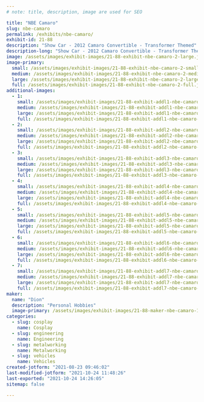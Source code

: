 ```yaml
---
# note: title, description, image are used for SEO

title: "NBE Camaro"
slug: nbe-camaro
permalink: /exhibits/nbe-camaro/
exhibit-id: 21-88
description: "Show Car - 2012 Camaro Convertible - Transformer Themed"
description-long: "Show Car - 2012 Camaro Convertible - Transformer Themed"
image: /assets/images/exhibit-images/21-88-exhibit-nbe-camaro-2-large.jpg
image-primary: 
  small: /assets/images/exhibit-images/21-88-exhibit-nbe-camaro-2-small.jpg
  medium: /assets/images/exhibit-images/21-88-exhibit-nbe-camaro-2-medium.jpg
  large: /assets/images/exhibit-images/21-88-exhibit-nbe-camaro-2-large.jpg
  full: /assets/images/exhibit-images/21-88-exhibit-nbe-camaro-2-full.jpg
additional-images: 
  - 1:
    small: /assets/images/exhibit-images/21-88-exhibit-addl1-nbe-camaro-3-small.jpg
    medium: /assets/images/exhibit-images/21-88-exhibit-addl1-nbe-camaro-3-medium.jpg
    large: /assets/images/exhibit-images/21-88-exhibit-addl1-nbe-camaro-3-large.jpg
    full: /assets/images/exhibit-images/21-88-exhibit-addl1-nbe-camaro-3-full.jpg
  - 2:
    small: /assets/images/exhibit-images/21-88-exhibit-addl2-nbe-camaro-4-small.jpg
    medium: /assets/images/exhibit-images/21-88-exhibit-addl2-nbe-camaro-4-medium.jpg
    large: /assets/images/exhibit-images/21-88-exhibit-addl2-nbe-camaro-4-large.jpg
    full: /assets/images/exhibit-images/21-88-exhibit-addl2-nbe-camaro-4-full.jpg
  - 3:
    small: /assets/images/exhibit-images/21-88-exhibit-addl3-nbe-camaro-5-small.jpg
    medium: /assets/images/exhibit-images/21-88-exhibit-addl3-nbe-camaro-5-medium.jpg
    large: /assets/images/exhibit-images/21-88-exhibit-addl3-nbe-camaro-5-large.jpg
    full: /assets/images/exhibit-images/21-88-exhibit-addl3-nbe-camaro-5-full.jpg
  - 4:
    small: /assets/images/exhibit-images/21-88-exhibit-addl4-nbe-camaro-6-small.jpg
    medium: /assets/images/exhibit-images/21-88-exhibit-addl4-nbe-camaro-6-medium.jpg
    large: /assets/images/exhibit-images/21-88-exhibit-addl4-nbe-camaro-6-large.jpg
    full: /assets/images/exhibit-images/21-88-exhibit-addl4-nbe-camaro-6-full.jpg
  - 5:
    small: /assets/images/exhibit-images/21-88-exhibit-addl5-nbe-camaro-7-small.jpg
    medium: /assets/images/exhibit-images/21-88-exhibit-addl5-nbe-camaro-7-medium.jpg
    large: /assets/images/exhibit-images/21-88-exhibit-addl5-nbe-camaro-7-large.jpg
    full: /assets/images/exhibit-images/21-88-exhibit-addl5-nbe-camaro-7-full.jpg
  - 6:
    small: /assets/images/exhibit-images/21-88-exhibit-addl6-nbe-camaro-8-small.jpg
    medium: /assets/images/exhibit-images/21-88-exhibit-addl6-nbe-camaro-8-medium.jpg
    large: /assets/images/exhibit-images/21-88-exhibit-addl6-nbe-camaro-8-large.jpg
    full: /assets/images/exhibit-images/21-88-exhibit-addl6-nbe-camaro-8-full.jpg
  - 7:
    small: /assets/images/exhibit-images/21-88-exhibit-addl7-nbe-camaro-9-small.jpg
    medium: /assets/images/exhibit-images/21-88-exhibit-addl7-nbe-camaro-9-medium.jpg
    large: /assets/images/exhibit-images/21-88-exhibit-addl7-nbe-camaro-9-large.jpg
    full: /assets/images/exhibit-images/21-88-exhibit-addl7-nbe-camaro-9-full.jpg
maker: 
  name: "Dion"
  description: "Personal Hobbies"
  image-primary: /assets/images/exhibit-images/21-88-maker-nbe-camaro-1-medium.jpg
categories: 
  - slug: cosplay
    name: Cosplay
  - slug: engineering
    name: Engineering
  - slug: metalworking
    name: Metalworking
  - slug: vehicles
    name: Vehicles
created-jotform: "2021-08-23 09:46:02"
last-modified-jotform: "2021-10-24 11:48:26"
last-exported: "2021-10-24 14:26:05"
sitemap: false

---
```

